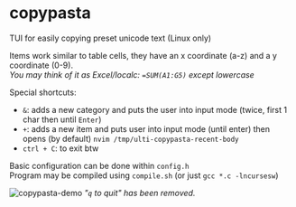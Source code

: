 # copypasta
TUI for easily copying preset unicode text (Linux only) 

Items work similar to table cells, they have an x coordinate (a-z) and a y coordinate (0-9).  
*You may think of it as Excel/localc: `=SUM(A1:G5)` except lowercase*

Special shortcuts:  
  - `&`: adds a new category and puts the user into input mode (twice, first 1 char then until `Enter`)  
  - `+`: adds a new item and puts user into input mode (until enter) then opens (by default) `nvim /tmp/ulti-copypasta-recent-body`  
  - `ctrl + C`: to exit btw

Basic configuration can be done within `config.h`  
Program may be compiled using `compile.sh` (or just `gcc *.c -lncursesw`)

![copypasta-demo](https://github.com/user-attachments/assets/8270143c-e2b1-41da-80c7-e566ad3081ac)
*"`q` to quit" has been removed.*
